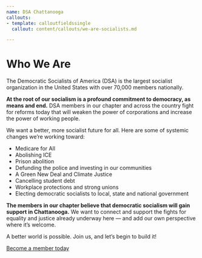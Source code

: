 ```yaml
---
name: DSA Chattanooga
callouts:
- template: calloutfieldssingle
  callout: content/callouts/we-are-socialists.md

---
```

# Who We Are

The Democratic Socialists of America (DSA) is the largest socialist organization in the United States with over 70,000 members nationally.

**At the root of our socialism is a profound commitment to democracy, as means and end.** DSA members in our chapter and across the country fight for reforms today that will weaken the power of corporations and increase the power of working people.

We want a better, more socialist future for all. Here are some of systemic changes we’re working toward:

* Medicare for All
* Abolishing ICE
* Prison abolition
* Defunding the police and investing in our communities
* A Green New Deal and Climate Justice
* Cancelling student debt
* Workplace protections and strong unions
* Electing democratic socialists to local, state and national government

**The members in our chapter believe that democratic socialism will gain support in Chattanooga.** We want to connect and support the fights for equality and justice already underway here — and add our own perspective where it’s welcome.

A better world is possible. Join us, and let’s begin to build it!

<div class="container-center flex pb-8 pt-4">
  <a class="btn" href="/join" title="join today">
    Become a member today
  </a>
</div>